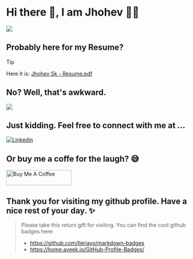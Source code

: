 # Hi there 👋, I am Jhohev 🧑‍💻

![](https://i.giphy.com/media/v1.Y2lkPTc5MGI3NjExaHNyZ240M2RxZ2k5aDR4ZTBnMm0zcHh4a3J0OHBmOHd6azU4OGJrbSZlcD12MV9pbnRlcm5hbF9naWZfYnlfaWQmY3Q9Zw/WNimlZt5dpzYXMtNth/giphy.gif)

## Probably here for my Resume?

> [!TIP]
> Here it is: [Jhohev Sk - Resume.pdf](https://drive.google.com/file/d/1_tx91e2jbQoX9LpWerbk9Y1Wq66CSLLT/view)

## No? Well, that's awkward.


![](https://i.giphy.com/media/v1.Y2lkPTc5MGI3NjExeWduZmozcDM1eTFtMml2MTZ2eXJyaDZyYTU5ZmZhMDB1MDhhNjF3cyZlcD12MV9pbnRlcm5hbF9naWZfYnlfaWQmY3Q9Zw/ZWx7CHCCXdcKKVsgvc/giphy-downsized.gif)

## Just kidding. Feel free to connect with me at ...

[![Linkedin](https://img.shields.io/badge/LinkedIn-0A66C2.svg?style=for-the-badge&logo=LinkedIn&logoColor=white)](https://www.linkedin.com/in/johev09/)

## Or buy me a coffe for the laugh? 😅

<a href="https://buymeacoffee.com/jhohev" target="_blank"><img src="https://cdn.buymeacoffee.com/buttons/default-orange.png" alt="Buy Me A Coffee" height="41" width="174"></a>

## Thank you for visiting my github profile. Have a nice rest of your day. ✨

> Please take this return gift for visiting. You can find the cool github badges here:
> * https://github.com/Ileriayo/markdown-badges
> * https://home.aveek.io/GitHub-Profile-Badges/
